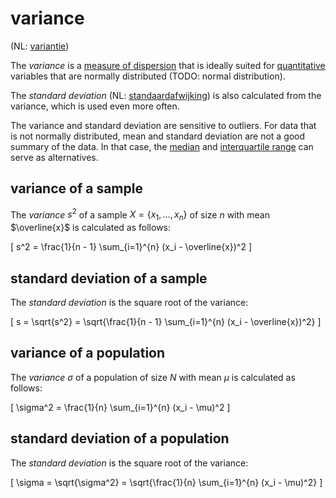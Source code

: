 # variance

(NL: [variantie](../nl/variantie.md))

The *variance* is a [measure of dispersion](measure-of-dispersion.md) that is ideally suited for [quantitative](level-of-measurement.md#quantitative-variables) variables that are normally distributed (TODO: normal distribution).

The *standard deviation* (NL: [standaardafwijking](../nl/variantie.md#standaardafwijking-van-een-steekproef)) is also calculated from the variance, which is used even more often.

The variance and standard deviation are sensitive to outliers. For data that is not normally distributed, mean and standard deviation are not a good summary of the data. In that case, the [median](median.md) and [interquartile range](interquartile-range.md) can serve as alternatives.

## variance of a sample

The *variance* $s^2$ of a sample $X = \{x_1, \ldots, x_n\}$ of size $n$ with mean $\overline{x}$ is calculated as follows:

\[ s^2 = \frac{1}{n - 1} \sum_{i=1}^{n} (x_i - \overline{x})^2 \]

## standard deviation of a sample

The *standard deviation* is the square root of the variance:

\[ s = \sqrt{s^2} = \sqrt{\frac{1}{n - 1} \sum_{i=1}^{n} (x_i - \overline{x})^2} \]

## variance of a population

The *variance* $\sigma$ of a population of size $N$ with mean $\mu$ is calculated as follows:

\[ \sigma^2 = \frac{1}{n} \sum_{i=1}^{n} (x_i - \mu)^2 \]

## standard deviation of a population

The *standard deviation* is the square root of the variance:

\[ \sigma = \sqrt{\sigma^2} = \sqrt{\frac{1}{n} \sum_{i=1}^{n} (x_i - \mu)^2} \]
